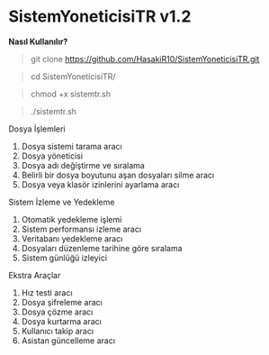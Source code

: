 # SistemYoneticisiTR v1.2

**Nasıl Kullanılır?**
> git clone https://github.com/HasakiR10/SistemYoneticisiTR.git

> cd SistemYoneticisiTR/

> chmod +x sistemtr.sh

> ./sistemtr.sh

Dosya İşlemleri
1. Dosya sistemi tarama aracı
2. Dosya yöneticisi
3. Dosya adı değiştirme ve sıralama
4. Belirli bir dosya boyutunu aşan dosyaları silme aracı
5. Dosya veya klasör izinlerini ayarlama aracı

Sistem İzleme ve Yedekleme
1. Otomatik yedekleme işlemi
2. Sistem performansı izleme aracı
3. Veritabanı yedekleme aracı
4. Dosyaları düzenleme tarihine göre sıralama
5. Sistem günlüğü izleyici

Ekstra Araçlar
1. Hız testi aracı
2. Dosya şifreleme aracı
3. Dosya çözme aracı
4. Dosya kurtarma aracı
5. Kullanıcı takip aracı
6. Asistan güncelleme aracı
